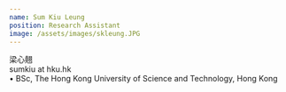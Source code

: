 ```yaml
---
name: Sum Kiu Leung  
position: Research Assistant  
image: /assets/images/skleung.JPG
---
```

梁心翹  
sumkiu at hku.hk    
• BSc, The Hong Kong University of Science and Technology, Hong Kong  
